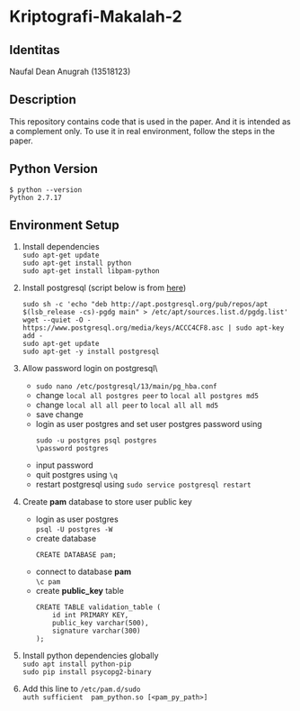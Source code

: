 # Kriptografi-Makalah-2

## Identitas
Naufal Dean Anugrah (13518123)

## Description
This repository contains code that is used in the paper. And it is intended as a complement only. To use it in real environment, follow the steps in the paper.

## Python Version
`$ python --version`\
`Python 2.7.17`

## Environment Setup
1. Install dependencies\
`sudo apt-get update`\
`sudo apt-get install python`\
`sudo apt-get install libpam-python`

2. Install postgresql (script below is from [here](https://www.postgresql.org/download/linux/ubuntu/))
    ```
    sudo sh -c 'echo "deb http://apt.postgresql.org/pub/repos/apt $(lsb_release -cs)-pgdg main" > /etc/apt/sources.list.d/pgdg.list'
    wget --quiet -O - https://www.postgresql.org/media/keys/ACCC4CF8.asc | sudo apt-key add -
    sudo apt-get update
    sudo apt-get -y install postgresql
    ```

3. Allow password login on postgresql\
    - `sudo nano /etc/postgresql/13/main/pg_hba.conf`
    - change `local all postgres peer` to `local all postgres md5`
    - change `local all all peer` to `local all all md5`
    - save change
    - login as user postgres and set user postgres password using
        ```
        sudo -u postgres psql postgres
        \password postgres
        ```
    - input password
    - quit postgres using `\q`
    - restart postgresql using `sudo service postgresql restart`

4. Create **pam** database to store user public key
    - login as user postgres\
        `psql -U postgres -W`
    - create database
        ```
        CREATE DATABASE pam;
        ```
    - connect to database **pam**\
        `\c pam`
    - create **public_key** table
        ```
        CREATE TABLE validation_table (
            id int PRIMARY KEY,
            public_key varchar(500),
            signature varchar(300)
        );
        ```

4. Install python dependencies globally\
`sudo apt install python-pip`\
`sudo pip install psycopg2-binary`

5. Add this line to `/etc/pam.d/sudo`\
`auth sufficient  pam_python.so [<pam_py_path>]`
